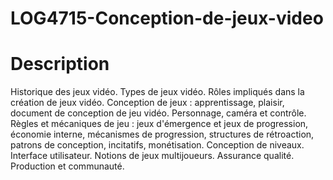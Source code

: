 # LOG4715-Conception-de-jeux-video

# Description
Historique des jeux vidéo. Types de jeux vidéo. Rôles impliqués dans la création de jeux vidéo. Conception de jeux : apprentissage, plaisir, document de conception de jeu vidéo. Personnage, caméra et contrôle. Règles et mécaniques de jeu : jeux d'émergence et jeux de progression, économie interne, mécanismes de progression, structures de rétroaction, patrons de conception, incitatifs, monétisation. Conception de niveaux. Interface utilisateur. Notions de jeux multijoueurs. Assurance qualité. Production et communauté.
